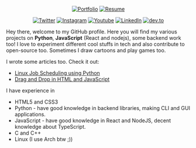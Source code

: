 <!-- ![MastHead](images/banner_2.svg) -->

<div align="center">

[![Portfolio](https://img.shields.io/badge/Portfolio-blueviolet.svg?&style=for-the-badge)](https://subhendudash02.github.io/)
[![Resume](https://img.shields.io/badge/Resume-darkgreen.svg?&style=for-the-badge)](https://subhendudash02.github.io/resume/Subhendu_Dash.pdf)

</div>

<div align="center">

[![Twitter](https://img.shields.io/badge/Twitter-SubhenduDash02-blue.svg?&style=for-the-badge&logo=twitter)](https://www.twitter.com/SubhenduDash02/)
[![Instagram](https://img.shields.io/badge/Instagram-subu.dash-pink.svg?&style=for-the-badge&logo=instagram)](https://www.instagram.com/subu.dash/)
[![Youtube](https://img.shields.io/badge/Youtube-subhendu%20Dash-red.svg?&style=for-the-badge&logo=youtube)](https://www.youtube.com/channel/UCYawRTVHxMGvFMXW_fzcJfw)
[![LinkedIn](https://img.shields.io/badge/linkedin-subhendu21-blue.svg?&style=for-the-badge&logo=linkedin)](https://www.linkedin.com/in/subhendu21/)
[![dev.to](https://img.shields.io/badge/dev.to-subhendudash02-black.svg?&style=for-the-badge&logo=dev.to)](https://dev.to/subhendudash02)

</div>

<!-- ## Familiar in 
<br>

<div align="center">
 <img src="https://img.shields.io/badge/HTML-orange?style=for-the-badge&logo=html5&logoColor=black"></img>  <img src="https://img.shields.io/badge/CSS3-1572B6?style=for-the-badge&logo=css3&logoColor=black"></img> <img src="https://img.shields.io/badge/JavaScript-F7DF1E?style=for-the-badge&logo=javascript&logoColor=black"></img> <img src="https://img.shields.io/badge/Bootstrap-563D7C?style=for-the-badge&logo=bootstrap&logoColor=black"></img> <img src="https://img.shields.io/badge/React-20232A?style=for-the-badge&logo=react&logoColor=61DAFB"></img> <img src="https://img.shields.io/badge/Node.js-43853D?style=for-the-badge&logo=node.js&logoColor=black"></img> <img src="https://img.shields.io/badge/MongoDB-4EA94B?style=for-the-badge&logo=mongodb&logoColor=black"></img>
 <img src="https://img.shields.io/badge/Python-3776AB?style=for-the-badge&logo=python&logoColor=black"></img> <img src="https://img.shields.io/badge/C-00599C?style=for-the-badge&logo=c&logoColor=black"></img>
<img src="https://img.shields.io/badge/C%2B%2B-00599C?style=for-the-badge&logo=c%2B%2B&logoColor=black"></img>
<img src="https://img.shields.io/badge/Java-ED8B00?style=for-the-badge&logo=java&logoColor=black"></img>
<img src="https://img.shields.io/badge/Flutter-02569B?style=for-the-badge&logo=flutter&logoColor=black"></img>
</div> -->

Hey there, welcome to my GitHub profile. Here you will find my various projects on **Python**, **JavaScript** (React and nodejs), some backend work too!
I love to experiment different cool stuffs in tech and also contribute to open-source too. Sometimes I draw cartoons and play games too. 

I wrote some articles too. Check it out:
 - [Linux Job Scheduling using Python](https://dev.to/subhendudash02/linux-job-scheduling-using-python-115k)
 - [Drag and Drop in HTML and JavaScript](https://dev.to/subhendudash02/drag-and-drop-feature-in-html-and-vanilla-js-2nk0)

I have experience in
 - HTML5 and CSS3
 - Python - have good knowledge in backend libraries, making CLI and GUI applications.
 - JavaScript - have good knowledge in React and NodeJS, decent knowledge about TypeScript.
 - C and C++
 - Linux (I use Arch btw ;))
